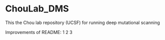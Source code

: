 # ChouLab_DMS
This the Chou lab repository (UCSF) for running deep mutational scanning

Improvements of README:
1
2
3
